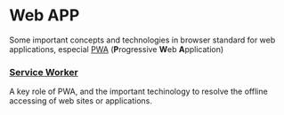 # Web APP 

Some important concepts and technologies in browser standard for web applications, especial [PWA](https://en.wikipedia.org/wiki/Progressive_web_application) (**P**rogressive **W**eb **A**pplication)


### [Service Worker](./ServiceWorker.md)

A key role of PWA, and the important techinology to resolve the offline accessing of web sites or applications.
